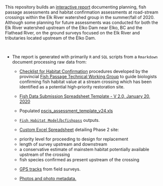 
This repository builds an [interactive report](https://newgraphenvironment.github.io/fish_passage_elk_2020_reporting_cwf/) documenting planning, fish passage assessments and habitat confirmation assessments at road-stream crossings within the Elk River watershed group in the summer/fall of 2020. Although some planning for future assessments was conducted for both the Elk River watershed upstream of the Elko Dam near Elko, BC and the Flathead River, on the ground surveys focused on the Elk River and tributaries located upstream of the Elko Dam. 

<br>

 * The report is generated with primarily `R` and `SQL` scripts from a `Rmarkdown` document processing raw data from:
 
    + [Checklist for Habitat Confirmation](https://www2.gov.bc.ca/gov/content/environment/plants-animals-ecosystems/fish/aquatic-habitat-management/fish-passage/fish-passage-technical/habitat-confirmation-projects) procedures developed by the provincial [Fish Passage Technical Working Group](https://www2.gov.bc.ca/gov/content/environment/plants-animals-ecosystems/fish/aquatic-habitat-management/fish-passage/fish-passage-technical) to guide biologists confirming fish habitat value at a stream crossing which has been identified as a potential high‐priority restoration site.

    + [Fish Data Submission Spreadsheet Template - V 2.0, January 20, 2020 ](https://www2.gov.bc.ca/gov/content/environment/plants-animals-ecosystems/fish/fish-and-fish-habitat-data-information/fish-data-submission/submit-fish-data#submitfish) 

    + Populated [pscis_assessment_template_v24.xls](https://www2.gov.bc.ca/gov/content/environment/plants-animals-ecosystems/fish/aquatic-habitat-management/fish-passage/fish-passage-technical/assessment-projects)


    + [`Fish Habitat Model`/`bcfishpass`](https://github.com/NewGraphEnvironment/fish_passage_elk_2020_reporting_cwf/blob/master/data/bcfishpass_outputs.zip) outputs.


    + [Custom Excel Spreadsheet](https://github.com/NewGraphEnvironment/fish_passage_elk_2020_reporting_cwf/raw/master/data/habitat_confirmations_priorities.xlsx) detailing Phase 2 site:
     - priority level for proceeding to design for replacement
     - length of survey upstream and downstream
     - a conservative estimate of mainstem habitat potentially available upstream of the crossing 
     - fish species confirmed as present upstream of the crossing

    + [GPS tracks](https://github.com/NewGraphEnvironment/fish_passage_elk_2020_reporting_cwf/tree/master/data/habitat_confirmation_tracks.gpx) from field surveys.  

    + [Photos and photo metadata.](https://github.com/NewGraphEnvironment/fish_passage_elk_2020_reporting_cwf/tree/master/data/photos) 
